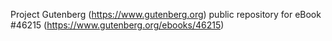 Project Gutenberg (https://www.gutenberg.org) public repository for eBook #46215 (https://www.gutenberg.org/ebooks/46215)
